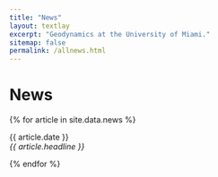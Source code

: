 ```yaml
---
title: "News"
layout: textlay
excerpt: "Geodynamics at the University of Miami."
sitemap: false
permalink: /allnews.html
---
```


# News

{% for article in site.data.news %}
<p>{{ article.date }} <br>
<em>{{ article.headline }}</em></p>
{% endfor %}
<br>
<br>